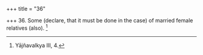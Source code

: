 +++
title = "36"

+++
36. Some (declare, that it must be done in the case) of married female relatives (also). [^21] 


[^21]:  Yājñavalkya III, 4.
